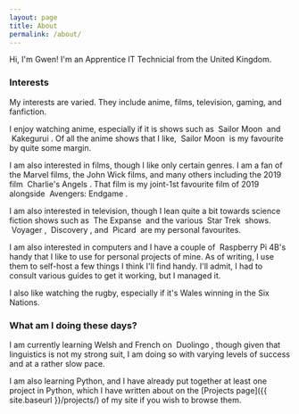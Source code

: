```yaml
---
layout: page
title: About
permalink: /about/
---
```


Hi, I'm Gwen! I'm an Apprentice IT Technicial from the United Kingdom.

### Interests

My interests are varied. They include anime, films, television, gaming, and fanfiction.

I enjoy watching anime, especially if it is shows such as &nbsp;<span class="notranslate">Sailor Moon</span>&nbsp; and &nbsp;<span class="notranslate">Kakegurui</span>&nbsp;. Of all the anime shows that I like, &nbsp;<span class="notranslate">Sailor Moon</span>&nbsp; is my favourite by quite some margin.

I am also interested in films, though I like only certain genres. I am a fan of the Marvel films, the John Wick films, and many others including the 2019 film &nbsp;<span class="notranslate">Charlie's Angels</span>&nbsp;. That film is my joint-1st favourite film of 2019 alongside &nbsp;<span class="notranslate">Avengers: Endgame</span>&nbsp;.

I am also interested in television, though I lean quite a bit towards science fiction shows such as &nbsp;<span class="notranslate">The Expanse</span>&nbsp; and the various &nbsp;<span class="notranslate">Star Trek</span>&nbsp; shows. &nbsp;<span class="notranslate">Voyager</span>&nbsp;, &nbsp;<span class="notranslate">Discovery</span>&nbsp;, and &nbsp;<span class="notranslate">Picard</span>&nbsp; are my personal favourites.

I am also interested in computers and I have a couple of &nbsp;<span class="notranslate">Raspberry Pi 4B's</span>&nbsp; handy that I like to use for personal projects of mine. As of writing, I use them to self-host a few things I think I'll find handy. I'll admit, I had to consult various guides to get it working, but I managed it.

I also like watching the rugby, especially if it's Wales winning in the Six Nations.

### What am I doing these days?

I am currently learning Welsh and French on &nbsp;<span class="notranslate">Duolingo</span>&nbsp;, though given that linguistics is not my strong suit, I am doing so with varying levels of success and at a rather slow pace.

I am also learning Python, and I have already put together at least one project in Python, which I have written about on the [Projects page]({{ site.baseurl }}/projects/) of my site if you wish to browse them.

